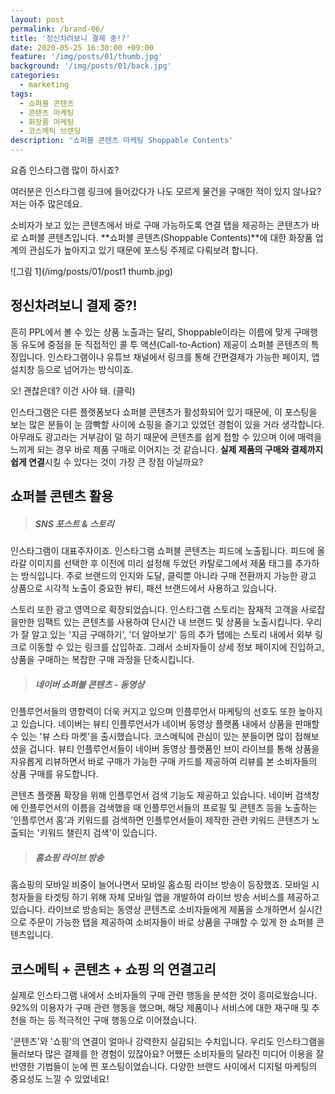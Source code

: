 ```yaml
---
layout: post
permalink: /brand-06/
title: '정신차려보니 결제 중!?'
date: 2020-05-25 16:30:00 +09:00
feature: '/img/posts/01/thumb.jpg'
background: '/img/posts/01/back.jpg'
categories:
  - marketing
tags:
  - 쇼퍼블 콘텐츠
  - 콘텐츠 마케팅
  - 화장품 마케팅
  - 코스메틱 브랜딩
description: '쇼퍼블 콘텐츠 마케팅 Shoppable Contents'
---
```


요즘 인스타그램 많이 하시죠? 

여러분은 인스타그램 링크에 들어갔다가 나도 모르게 물건을 구매한 적이 있지 않나요? 저는 아주 많은데요. 

소비자가 보고 있는 콘텐츠에서 바로 구매 가능하도록 연결 탭을 제공하는 콘텐츠가 바로 쇼퍼블 콘텐츠입니다. **쇼퍼블 콘텐츠(Shoppable Contents)**에 대한 화장품 업계의 관심도가 높아지고 있기 때문에 포스팅 주제로 다뤄보려 합니다. 

![그림 1](/img/posts/01/post1 thumb.jpg)



## 정신차려보니 결제 중?!

흔히 PPL에서 볼 수 있는 상품 노출과는 달리, Shoppable이라는 이름에 맞게 구매행동 유도에 중점을 둔 직접적인 콜 투 액션(Call-to-Action) 제공이 쇼퍼블 콘텐츠의 특징입니다. 인스타그램이나 유튜브 채널에서 링크를 통해 간편결제가 가능한 페이지, 앱 설치창 등으로 넘어가는 방식이죠. 

오! 괜찮은데? 이건 사야 돼. (클릭)

인스타그램은 다른 플랫폼보다 쇼퍼블 콘텐츠가 활성화되어 있기 때문에, 이 포스팅을 보는 많은 분들이 눈 깜빡할 사이에 쇼핑을 즐기고 있었던 경험이 있을 거라 생각합니다. 아무래도 광고라는 거부감이 덜 하기 때문에 콘텐츠를 쉽게 접할 수 있으며 이에 매력을 느끼게 되는 경우 바로 제품 구매로 이어지는 것 같습니다. **실제 제품의 구매와 결제까지 쉽게 연결**시킬 수 있다는 것이 가장 큰 장점 아닐까요? 



## 쇼퍼블 콘텐츠 활용

> ##### SNS 포스트 & 스토리

인스타그램이 대표주자이죠. 인스타그램 쇼퍼블 콘텐츠는 피드에 노출됩니다. 피드에 올라갈 이미지를 선택한 후 이전에 미리 설정해 두었던 카탈로그에서 제품 태그를 추가하는 방식입니다. 주로 브랜드의 인지와 도달, 클릭뿐 아니라 구매 전환까지 가능한 광고 상품으로 시각적 노출이 중요한 뷰티, 패션 브랜드에서 사용하고 있습니다. 

스토리 또한 광고 영역으로 확장되었습니다. 인스타그램 스토리는 잠재적 고객을 사로잡을만한 임팩트 있는 콘텐츠를 사용하여 단시간 내 브랜드 및 상품을 노출시킵니다. 우리가 잘 알고 있는 '지금 구매하기', '더 알아보기' 등의 추가 탭에는 스토리 내에서 외부 링크로 이동할 수 있는 링크를 삽입하죠. 그래서 소비자들이 상세 정보 페이지에 진입하고, 상품을 구매하는 복잡한 구매 과정을 단축시킵니다. 

> ##### 네이버 쇼퍼블 콘텐츠 - 동영상

인플루언서들의 영향력이 더욱 커지고 있으며 인플루언서 마케팅의 선호도 또한 높아지고 있습니다. 네이버는 뷰티 인플루언서가 네이버 동영상 플랫폼 내에서 상품을 판매할 수 있는 '뷰 스타 마켓'을 출시했습니다. 코스메틱에 관심이 있는 분들이면 많이 접해보셨을 겁니다. 뷰티 인플루언서들이 네이버 동영상 플랫폼인 브이 라이브를 통해 상품을 자유롭게 리뷰하면서 바로 구매가 가능한 구매 카드를 제공하여 리뷰를 본 소비자들의 상품 구매를 유도합니다. 

콘텐츠 플랫폼 확장을 위해 인플루언서 검색 기능도 제공하고 있습니다. 네이버 검색창에 인플루언서의 이름을 검색했을 때 인플루언서들의 프로필 및 콘텐츠 등을 노출하는 '인플루언서 홈'과 키워드를 검색하면 인플루언서들이 제작한 관련 키워드 콘텐츠가 노출되는 '키워드 챌린지 검색'이 있습니다. 

> ##### 홈쇼핑 라이브 방송

홈쇼핑의 모바일 비중이 늘어나면서 모바일 홈쇼핑 라이브 방송이 등장했죠. 모바일 시청자들을 타겟팅 하기 위해 자체 모바일 앱을 개발하여 라이브 방송 서비스를 제공하고 있습니다. 라이브로 방송되는 동영상 콘텐츠로 소비자들에게 제품을 소개하면서 실시간으로 주문이 가능한 탭을 제공하여 소비자들이 바로 상품을 구매할 수 있게 한 쇼퍼블 콘텐츠입니다. 



## 코스메틱 + 콘텐츠 + 쇼핑 의 연결고리

실제로 인스타그램 내에서 소비자들의 구매 관련 행동을 분석한 것이 흥미로웠습니다. 92%의 이용자가 구매 관련 행동을 했으며, 해당 제품이나 서비스에 대한 재구매 및 추천을 하는 등 적극적인 구매 행동으로 이어졌습니다. 

'콘텐츠'와 '쇼핑'의 연결이 얼마나 강력한지 실감되는 수치입니다. 우리도 인스타그램을 둘러보다 많은 결제를 한 경험이 있잖아요? 어쨌든 소비자들의 달라진 미디어 이용을 잘 반영한 기법들이 눈에 띈 포스팅이었습니다. 다양한 브랜드 사이에서 디지털 마케팅의 중요성도 느낄 수 있었네요! 

